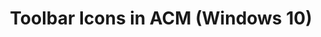 ---
title: Toolbar Icons in ACM (Windows 10)
description: The following table shows icons that appear on toolbars and navigational elements in Application Compatibility Manager (ACM).
redirect_url: https://technet.microsoft.com/en-us/itpro/windows/deploy/manage-windows-upgrades-with-upgrade-analytics.md
---